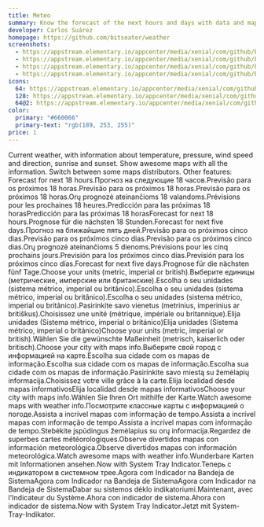 ```yaml
---
title: Meteo
summary: Know the forecast of the next hours and days with data and maps
developer: Carlos Suárez
homepage: https://github.com/bitseater/weather
screenshots:
  - https://appstream.elementary.io/appcenter/media/xenial/com/github/bitseater.weather.desktop/7AA05653642AF00CBFBF7BD2D4C3E9A3/screenshots/image-1_orig.png
  - https://appstream.elementary.io/appcenter/media/xenial/com/github/bitseater.weather.desktop/7AA05653642AF00CBFBF7BD2D4C3E9A3/screenshots/image-2_orig.png
  - https://appstream.elementary.io/appcenter/media/xenial/com/github/bitseater.weather.desktop/7AA05653642AF00CBFBF7BD2D4C3E9A3/screenshots/image-3_orig.png
  - https://appstream.elementary.io/appcenter/media/xenial/com/github/bitseater.weather.desktop/7AA05653642AF00CBFBF7BD2D4C3E9A3/screenshots/image-4_orig.png
icons:
  64: https://appstream.elementary.io/appcenter/media/xenial/com/github/bitseater.weather.desktop/7AA05653642AF00CBFBF7BD2D4C3E9A3/icons/64x64/com.github.bitseater.weather_com.github.bitseater.weather.png
  128: https://appstream.elementary.io/appcenter/media/xenial/com/github/bitseater.weather.desktop/7AA05653642AF00CBFBF7BD2D4C3E9A3/icons/128x128/com.github.bitseater.weather_com.github.bitseater.weather.png
  64@2: https://appstream.elementary.io/appcenter/media/xenial/com/github/bitseater.weather.desktop/7AA05653642AF00CBFBF7BD2D4C3E9A3/icons/64x64@2/com.github.bitseater.weather_com.github.bitseater.weather.png
color:
  primary: "#660066"
  primary-text: "rgb(189, 253, 255)"
price: 1
---
```


<p>Current weather, with information about temperature, pressure,
        wind speed and direction, sunrise and sunset. Show awesome maps with
        all the information. Switch between some maps distributors.
        Other features:
        Forecast for next 18 hours.Прогноз на следующие 18 часов.Previsão para os próximos 18 horas.Previsão para os próximos
18 horas.Previsão para os próximos 18 horas.Orų prognozė ateinančioms 18 valandoms.Prévisions pour les prochaines 18 heures.Predicción para las próximas 18 horasPredicción para las próximas 18 horasForecast for next 18 hours.Prognose für die nächsten 18 Stunden.Forecast for next five days.Прогноз на ближайшие пять дней.Previsão para os próximos cinco dias.Previsão para os próximos cinco dias.Previsão para os próximos cinco dias.Orų prognozė ateinančioms 5 dienoms.Prévisions pour les cinq prochains jours.Previsión para los próximos cinco días.Previsión para los próximos cinco días.Forecast for next five days.Prognose für die nächsten fünf Tage.Choose your units (metric, imperial or british).Выберите единицы (метрические, имперские или британские).Escolha o seu unidades (sistema métrico, imperial ou britânico).Escolha o seu unidades (sistema métrico, imperial ou britânico).Escolha o seu unidades (sistema métrico, imperial ou britânico).Pasirinkite savo vienetus (metrinius, imperinius ar britiškus).Choisissez une unité (métrique, impériale ou britannique).Elija unidades (Sistema métrico, imperial o británico)Elija unidades (Sistema métrico, imperial o británico)Choose your units (metric, imperial or british).Wählen Sie die gewünschte Maßeinheit (metrisch, kaiserlich oder britisch).Choose your city with maps info.Выберите свой город с информацией на карте.Escolha sua cidade com os mapas de informação.Escolha sua cidade com os mapas de informação.Escolha sua cidade com os mapas de informação.Pasirinkite savo miestą su žemėlapių informacija.Choisissez votre ville grâce à la carte.Elija localidad desde mapas informativosElija localidad desde mapas informativosChoose your city with maps info.Wählen Sie Ihren Ort mithilfe der Karte.Watch awesome maps with weather info.Посмотрите классные карты с информацией о погоде.Assista a incrível mapas com informação de tempo.Assista a incrível mapas com informação de tempo.Assista a incrível mapas com informação de tempo.Stebėkite įspūdingus žemėlapius su orų informacija.Regardez de superbes cartes météorologiques.Observe divertidos mapas con información meteorológica.Observe divertidos mapas con información meteorológica.Watch awesome maps with weather info.Wunderbare Karten mit Informationen ansehen.Now with System Tray Indicator.Теперь с индикатором в системном трее.Agora com Indicador na Bandeja de SistemaAgora com Indicador na Bandeja de SistemaAgora com Indicador na Bandeja de SistemaDabar su sistemos dėklo indikatoriumi.Maintenant, avec l&apos;Indicateur du Système.Ahora con indicador de sistema.Ahora con indicador de sistema.Now with System Tray Indicator.Jetzt mit System-Tray-Indikator.</p>